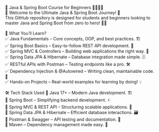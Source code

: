 🚀 Java & Spring Boot Course for Beginners 👨‍🎓👩‍🎓<br>
🌟 Welcome to the Ultimate Java & Spring Boot Journey! 🌟<br>
This GitHub repository is designed for students and beginners looking to master Java and Spring Boot from zero to hero! 💪🔥<br>
<br>
📌 What You’ll Learn?<br>
✅ Java Fundamentals – Core concepts, OOP, and best practices. 🏗️<br>
✅ Spring Boot Basics – Easy-to-follow REST API development. 🚀<br>
✅ Spring MVC & Controllers – Building web applications the right way. 🎯<br>
✅ Spring Data JPA & Hibernate – Database integration made simple. 🗄️<br>
✅ RESTful APIs with Postman – Testing endpoints like a pro. 🛠️<br>
✅ Dependency Injection & @Autowired – Writing clean, maintainable code. 🧩<br>
✅ Hands-on Projects – Real-world examples for learning by doing! 💡<br>
<br>
🛠️ Tech Stack Used
🔹 Java 17+ – Modern Java development. 🏗️<br>
🔹 Spring Boot – Simplifying backend development. ⚡<br>
🔹 Spring MVC & REST API – Structuring scalable applications. 🔄<br>
🔹 Spring Data JPA & Hibernate – Efficient database interactions. 🗃️<br>
🔹 Postman & Swagger – API testing and documentation. 📜<br>
🔹 Maven – Dependency management made easy. 🎯<br>

